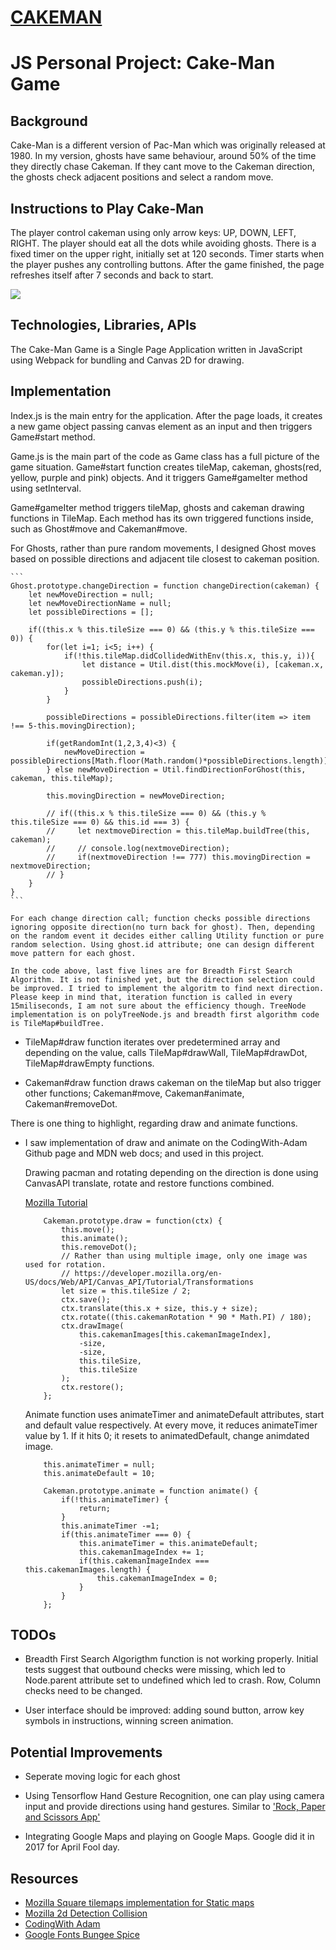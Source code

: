# [CAKEMAN](https://muharremb.github.io/singlePageAppJS/)

# JS Personal Project: Cake-Man Game

## Background
Cake-Man is a different version of Pac-Man which was originally released at 1980. In my version, ghosts have same behaviour, around 50% of the time they directly chase Cakeman. If they cant move to the Cakeman direction, the ghosts check adjacent positions and select a random move. 

## Instructions to Play Cake-Man
The player control cakeman using only arrow keys: UP, DOWN, LEFT, RIGHT. The player should eat all the dots while avoiding ghosts. There is a fixed timer on the upper right, initially set at 120 seconds. Timer starts when the player pushes any controlling buttons. After the game finished, the page refreshes itself after 7 seconds and back to start. 

![](cakemanGameScreen.png)

## Technologies, Libraries, APIs
The Cake-Man Game is a Single Page Application written in JavaScript using Webpack for bundling and Canvas 2D for drawing. 

## Implementation
Index.js is the main entry for the application. After the page loads, it creates a new game object passing canvas element as an input and then triggers Game#start method. 

Game.js is the main part of the code as Game class has a full picture of the game situation. Game#start function creates tileMap, cakeman, ghosts(red, yellow, purple and pink) objects. And it triggers Game#gameIter method using setInterval. 

Game#gameIter method triggers tileMap, ghosts and cakeman drawing functions in TileMap. Each method has its own triggered functions inside, such as Ghost#move and Cakeman#move. 

For Ghosts, rather than pure random movements, I designed Ghost moves based on possible directions and adjacent tile closest to cakeman position. 

    ```
    Ghost.prototype.changeDirection = function changeDirection(cakeman) {
        let newMoveDirection = null;
        let newMoveDirectionName = null;
        let possibleDirections = [];

        if((this.x % this.tileSize === 0) && (this.y % this.tileSize === 0)) {
            for(let i=1; i<5; i++) {
                if(!this.tileMap.didCollidedWithEnv(this.x, this.y, i)){
                    let distance = Util.dist(this.mockMove(i), [cakeman.x, cakeman.y]);
                    possibleDirections.push(i);
                }
            }
            
            possibleDirections = possibleDirections.filter(item => item !== 5-this.movingDirection);

            if(getRandomInt(1,2,3,4)<3) {
                newMoveDirection = possibleDirections[Math.floor(Math.random()*possibleDirections.length)];
            } else newMoveDirection = Util.findDirectionForGhost(this, cakeman, this.tileMap);
            
            this.movingDirection = newMoveDirection;

            // if((this.x % this.tileSize === 0) && (this.y % this.tileSize === 0) && this.id === 3) {
            //     let nextmoveDirection = this.tileMap.buildTree(this, cakeman);
            //     // console.log(nextmoveDirection);
            //     if(nextmoveDirection !== 777) this.movingDirection = nextmoveDirection;
            // }
        }
    }
    ```

    For each change direction call; function checks possible directions ignoring opposite direction(no turn back for ghost). Then, depending on the random event it decides either calling Utility function or pure random selection. Using ghost.id attribute; one can design different move pattern for each ghost. 

    In the code above, last five lines are for Breadth First Search Algorithm. It is not finished yet, but the direction selection could be improved. I tried to implement the algoritm to find next direction. 
    Please keep in mind that, iteration function is called in every 15miliseconds, I am not sure about the efficiency though. TreeNode implementation is on polyTreeNode.js and breadth first algorithm code is TileMap#buildTree. 


-   TileMap#draw function iterates over predetermined array and depending on the value, calls TileMap#drawWall, TileMap#drawDot, TileMap#drawEmpty functions. 

-   Cakeman#draw function draws cakeman on the tileMap but also trigger other functions; Cakeman#move, Cakeman#animate, Cakeman#removeDot. 

There is one thing to highlight, regarding draw and animate functions. 

* I saw implementation of draw and animate on the CodingWith-Adam Github page and MDN web docs; and used in this project.

    Drawing pacman and rotating depending on the direction is done using CanvasAPI translate, rotate and restore functions combined. 

    [Mozilla Tutorial](https://developer.mozilla.org/en-US/docs/Web/API/Canvas_API/Tutorial/Transformations)

    ```
        Cakeman.prototype.draw = function(ctx) {
            this.move();
            this.animate();
            this.removeDot();
            // Rather than using multiple image, only one image was used for rotation. 
            // https://developer.mozilla.org/en-US/docs/Web/API/Canvas_API/Tutorial/Transformations
            let size = this.tileSize / 2;
            ctx.save();
            ctx.translate(this.x + size, this.y + size);
            ctx.rotate((this.cakemanRotation * 90 * Math.PI) / 180);
            ctx.drawImage(
                this.cakemanImages[this.cakemanImageIndex],
                -size,
                -size,
                this.tileSize,
                this.tileSize
            );
            ctx.restore();
        };
    ```

    Animate function uses animateTimer and animateDefault attributes, start and default value respectively. At every move, it reduces animateTimer value by 1. If it hits 0; it resets to animatedDefault, change animdated image. 

    ```
        this.animateTimer = null;
        this.animateDefault = 10;
        
        Cakeman.prototype.animate = function animate() {
            if(!this.animateTimer) {
                return;
            }
            this.animateTimer -=1;
            if(this.animateTimer === 0) {
                this.animateTimer = this.animateDefault;
                this.cakemanImageIndex += 1;
                if(this.cakemanImageIndex === this.cakemanImages.length) {
                    this.cakemanImageIndex = 0;
                }
            }
        };
    ```

## TODOs
* Breadth First Search Algorigthm function is not working properly. Initial tests suggest that outbound checks were missing, which led to Node.parent attribute set to undefined which led to crash. Row, Column checks need to be changed. 

* User interface should be improved: adding sound button, arrow key symbols in instructions, winning screen animation. 

## Potential Improvements
* Seperate moving logic for each ghost
* Using Tensorflow Hand Gesture Recognition, one can play using camera input and provide directions using hand gestures. Similar to ['Rock, Paper and Scissors App'](https://hackernoon.com/how-to-make-a-rock-paper-scissors-app-with-tensorflow-and-hand-gesture-recognition)

* Integrating Google Maps and playing on Google Maps. Google did it in 2017 for April Fool day. 

## Resources
* [Mozilla Square tilemaps implementation for Static maps](https://developer.mozilla.org/en-US/docs/Games/Techniques/Tilemaps/Square_tilemaps_implementation:_Static_maps)
* [Mozilla 2d Detection Collision](https://developer.mozilla.org/en-US/docs/Games/Techniques/2D_collision_detection)
* [CodingWith Adam](https://github.com/CodingWith-Adam)
* [Google Fonts Bungee Spice](https://fonts.google.com/specimen/Bungee+Spice)

